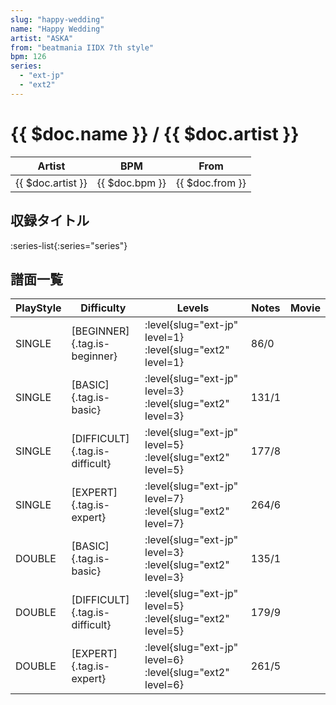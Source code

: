 ```yaml
---
slug: "happy-wedding"
name: "Happy Wedding"
artist: "ASKA"
from: "beatmania IIDX 7th style"
bpm: 126
series:
  - "ext-jp"
  - "ext2"
---
```


# {{ $doc.name }} / {{ $doc.artist }}

|Artist|BPM|From|
|------|---|----|
|{{ $doc.artist }}|{{ $doc.bpm }}|{{ $doc.from }}|

## 収録タイトル

:series-list{:series="series"}

## 譜面一覧

|PlayStyle|Difficulty|Levels|Notes|Movie|
|---------|----------|------|-----|-----|
|SINGLE|[BEGINNER]{.tag.is-beginner}|:level{slug="ext-jp" level=1} :level{slug="ext2" level=1}|86/0||
|SINGLE|[BASIC]{.tag.is-basic}|:level{slug="ext-jp" level=3} :level{slug="ext2" level=3}|131/1||
|SINGLE|[DIFFICULT]{.tag.is-difficult}|:level{slug="ext-jp" level=5} :level{slug="ext2" level=5}|177/8||
|SINGLE|[EXPERT]{.tag.is-expert}|:level{slug="ext-jp" level=7} :level{slug="ext2" level=7}|264/6||
|DOUBLE|[BASIC]{.tag.is-basic}|:level{slug="ext-jp" level=3} :level{slug="ext2" level=3}|135/1||
|DOUBLE|[DIFFICULT]{.tag.is-difficult}|:level{slug="ext-jp" level=5} :level{slug="ext2" level=5}|179/9||
|DOUBLE|[EXPERT]{.tag.is-expert}|:level{slug="ext-jp" level=6} :level{slug="ext2" level=6}|261/5||
